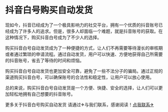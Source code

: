 # 抖音白号购买自动发货

现如今，抖音已经成为了一个极具影响力的社交平台，拥有一个优质的抖音账号已经成为了许多人的追求。但是，很多人却面临一个难题，就是抖音账号的获取。在这种情况下，购买抖音白号成为了不少人的选择。

购买抖音白号自动发货成为了一种便捷的方式，让人们不再需要等待漫长的审核期或者通过繁琐的申请流程。通过自动发货，用户可以快速、方便地获得自己所需要的抖音账号，省去了等待的时间和烦恼。

购买抖音白号自动发货也更加安全可靠，避免了一些不法分子的骗局。通过正规的渠道购买抖音白号，可以确保账号的合法性和稳定性，让用户可以放心使用。

总的来说，购买抖音白号自动发货是一个方便、快捷、安全的选择，让人们可以更加轻松地拥有自己想要的抖音账号。

更多关于抖音白号购买自动发货 请通过✈与我们联系，感谢阅读！[点我联系✈](https://edge.G208.com)